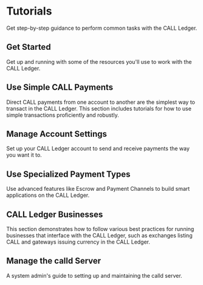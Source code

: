 # Tutorials

Get step-by-step guidance to perform common tasks with the CALL Ledger.

## Get Started

Get up and running with some of the resources you'll use to work with the CALL Ledger.

## Use Simple CALL Payments

Direct CALL payments from one account to another are the simplest way to transact in the CALL Ledger. This section includes tutorials for how to use simple transactions proficiently and robustly.

## Manage Account Settings

Set up your CALL Ledger account to send and receive payments the way you want it to.

## Use Specialized Payment Types

Use advanced features like Escrow and Payment Channels to build smart applications on the CALL Ledger.

## CALL Ledger Businesses

This section demonstrates how to follow various best practices for running businesses that interface with the CALL Ledger, such as exchanges listing CALL and gateways issuing currency in the CALL Ledger.

## Manage the calld Server

A system admin's guide to setting up and maintaining the calld server.

